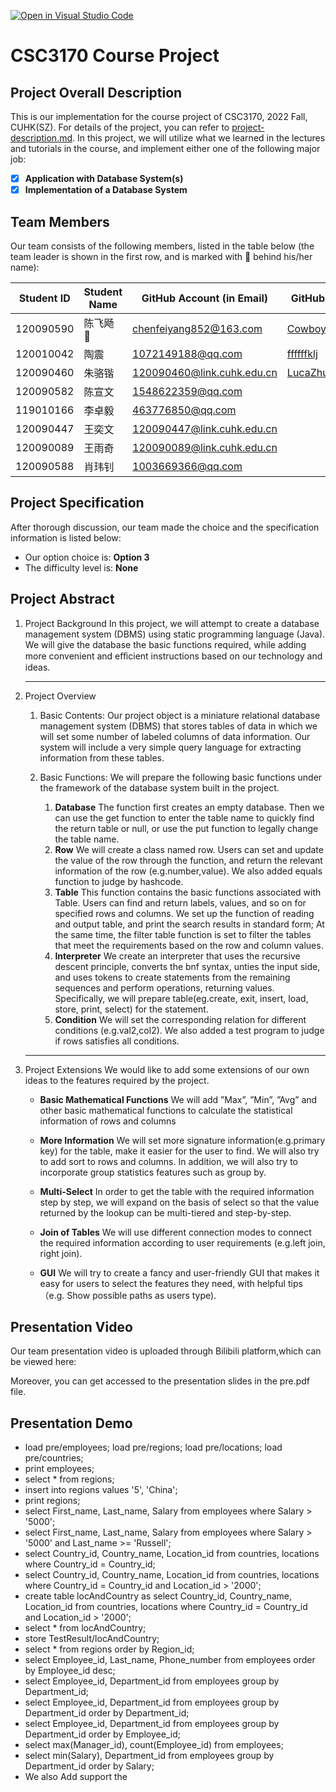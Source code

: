 [![Open in Visual Studio Code](https://classroom.github.com/assets/open-in-vscode-c66648af7eb3fe8bc4f294546bfd86ef473780cde1dea487d3c4ff354943c9ae.svg)](https://classroom.github.com/online_ide?assignment_repo_id=9422221&assignment_repo_type=AssignmentRepo)

# CSC3170 Course Project

## Project Overall Description

This is our implementation for the course project of CSC3170, 2022 Fall, CUHK(SZ). For details of the project, you can refer to [project-description.md](project-description.md). In this project, we will utilize what we learned in the lectures and tutorials in the course, and implement either one of the following major job:

<!-- Please fill in "x" to replace the blank space between "[]" to tick the todo item; it's ticked on the first one by default. -->

- [x] **Application with Database System(s)**
- [x] **Implementation of a Database System**

## Team Members

Our team consists of the following members, listed in the table below (the team leader is shown in the first row, and is marked with 🚩 behind his/her name):

<!-- change the info below to be the real case -->

| Student ID | Student Name | GitHub Account (in Email)  | GitHub User                                   |
| ---------- | ------------ | -------------------------  |-----------------------------------------------|
| 120090590  | 陈飞飏 🚩    | chenfeiyang852@163.com     | [CowboyPhilip](https://github.com/CowboyPhilip) | 
| 120010042  | 陶震         | 1072149188@qq.com          | [ffffffklj](https://github.com/ffffffklj)     |
| 120090460  | 朱骆锴       | 120090460@link.cuhk.edu.cn | [LucaZhu0219](https://github.com/LucaZhu0219) |
| 120090582  | 陈宣文       | 1548622359@qq.com          |                                               |
| 119010166  | 李卓毅       | 463776850@qq.com           |                                               |
| 120090447  | 王奕文       | 120090447@link.cuhk.edu.cn |                                               |
| 120090089  | 王雨奇       | 120090089@link.cuhk.edu.cn |                                               |
| 120090588  | 肖玮钊       | 1003669366@qq.com          |                                               |

## Project Specification

<!-- You should remove the terms/sentence that is not necessary considering your option/branch/difficulty choice -->

After thorough discussion, our team made the choice and the specification information is listed below:

- Our option choice is: **Option 3**
- The difficulty level is: **None**

## Project Abstract

<!-- TODO -->
1. Project Background 
   In this project, we will attempt to create a database management system (DBMS) using static programming language (Java). We will give the database the basic functions required, while adding more convenient and eﬀicient instructions based on our technology and ideas.

   

   ---

   

2. Project Overview
   1. Basic Contents:
      Our project object is a miniature relational database management system (DBMS) that stores tables of data in which we will set some number of labeled columns of data information. Our system will include a very simple query language for extracting information from these tables.

      

   2. Basic Functions:
      We will prepare the following basic functions under the framework of the database system built in the project.
   
      1. **Database** The function first creates an empty database. Then we can use the get function to enter the table name to quickly find the return table or null, or use the put function to legally change the table name.
      2. **Row** We will create a class named row. Users can set and update the value of the row through the function, and return the relevant information of the row (e.g.number,value). We also added equals function to judge by hashcode.
      3. **Table** This function contains the basic functions associated with Table. Users can find and return labels, values, and so on for specified rows and columns. We set up the function of reading and output table, and print the search results in standard form; At the same time, the filter table function is set to filter the tables that meet the requirements based on the row and column values.
      4. **Interpreter** We create an interpreter that uses the recursive descent principle, converts the bnf syntax, unties the input side, and uses tokens to create statements from the remaining sequences and perform operations, returning values. Specifically, we will prepare table(eg.create, exit, insert, load, store, print, select) for the statement.
      5. **Condition** We will set the corresponding relation for different conditions (e.g.val2,col2). We also added a test program to judge if rows satisfies all conditions.
   
   
   
   ---

   

3. Project Extensions
   We would like to add some extensions of our own ideas to the features required by the project.

   + **Basic Mathematical Functions** We will add ”Max”, ”Min”, ”Avg” and other basic mathematical functions to calculate the statistical information of rows and columns

   + **More Information** We will set more signature information(e.g.primary key) for the table, make it easier for the user to find. We will also try to add sort to rows and columns. In addition, we will also try to incorporate group statistics features such as group by.

   + **Multi-Select** In order to get the table with the required information step by step, we will expand on the basis of select so that the value returned by the lookup can be multi-tiered and step-by-step.

   + **Join of Tables** We will use different connection modes to connect the required information according to user requirements (e.g.left join, right join).

   + **GUI** We will try to create a fancy and user-friendly GUI that makes it easy for users to select the features they need, with helpful tips（e.g. Show possible paths as users type).

## Presentation Video
Our team presentation video is uploaded through Bilibili platform,which can be viewed here:

Moreover, you can get accessed to the presentation slides in the pre.pdf file.

## Presentation Demo
+ load pre/employees; load pre/regions; load pre/locations; load pre/countries;
+ print employees;
+ select \* from regions;
+ insert into regions values '5', 'China';
+ print regions;
+ select First_name, Last_name, Salary from employees where Salary > '5000';
+ select First_name, Last_name, Salary from employees where Salary > '5000' and Last_name >= 'Russell';
+ select Country_id, Country_name, Location_id from countries, locations where Country_id = Country_id;
+ select Country_id, Country_name, Location_id from countries, locations where Country_id = Country_id and Location_id > '2000';
+ create table locAndCountry as select Country_id, Country_name, Location_id from countries, locations where Country_id = Country_id and Location_id > '2000';
+ select * from locAndCountry;
+ store TestResult/locAndCountry;
+ select * from regions order by Region_id;
+ select Employee_id, Last_name, Phone_number from employees order by Employee_id desc;
+ select Employee_id, Department_id from employees group by Department_id;
+ select Employee_id, Department_id from employees group by Department_id order by Department_id;
+ select Employee_id, Department_id from employees group by Department_id order by Employee_id;
+ select max(Manager_id), count(Employee_id) from employees;
+ select min(Salary), Department_id from employees group by Department_id order by Salary;
+ We also Add support the 
